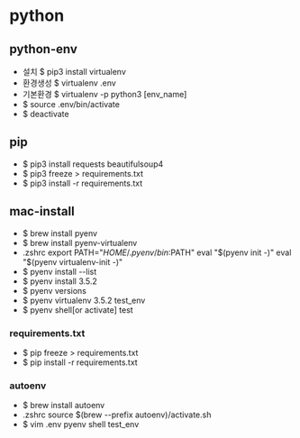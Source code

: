 # python

<!--
description = 정리자료
tag = programming, language, python
-->

## python-env
- 설치 $ pip3 install virtualenv
- 환경생성 $ virtualenv .env
- 기본환경 $ virtualenv -p python3 [env_name]
- $ source .env/bin/activate
- $ deactivate

## pip
- $ pip3 install requests beautifulsoup4
- $ pip3 freeze > requirements.txt
- $ pip3 install -r requirements.txt

## mac-install
- $ brew install pyenv
- $ brew install pyenv-virtualenv
- .zshrc
    export PATH="$HOME/.pyenv/bin:$PATH"
    eval "$(pyenv init -)"
    eval "$(pyenv virtualenv-init -)"
- $ pyenv install --list
- $ pyenv install 3.5.2
- $ pyenv versions
- $ pyenv virtualenv 3.5.2 test_env
- $ pyenv shell[or activate] test

### requirements.txt
- $ pip freeze > requirements.txt
- $ pip install -r requirements.txt

### autoenv
- $ brew install autoenv
- .zshrc
    source $(brew --prefix autoenv)/activate.sh
- $ vim .env
    pyenv shell test_env
